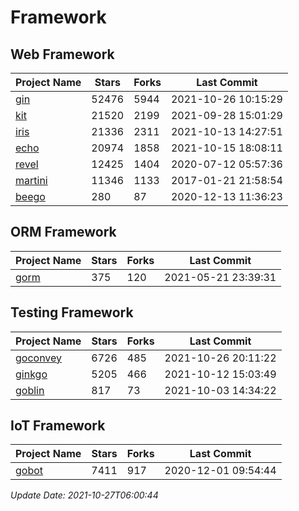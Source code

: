 # Framework

## Web Framework
| Project Name | Stars | Forks | Last Commit |
| ------------ | ----- | ----- | ----------- |
| [gin](https://github.com/gin-gonic/gin) | 52476 | 5944 | 2021-10-26 10:15:29 |
| [kit](https://github.com/go-kit/kit) | 21520 | 2199 | 2021-09-28 15:01:29 |
| [iris](https://github.com/kataras/iris) | 21336 | 2311 | 2021-10-13 14:27:51 |
| [echo](https://github.com/labstack/echo) | 20974 | 1858 | 2021-10-15 18:08:11 |
| [revel](https://github.com/revel/revel) | 12425 | 1404 | 2020-07-12 05:57:36 |
| [martini](https://github.com/go-martini/martini) | 11346 | 1133 | 2017-01-21 21:58:54 |
| [beego](https://github.com/astaxie/beego) | 280 | 87 | 2020-12-13 11:36:23 |

## ORM Framework
| Project Name | Stars | Forks | Last Commit |
| ------------ | ----- | ----- | ----------- |
| [gorm](https://github.com/jinzhu/gorm) | 375 | 120 | 2021-05-21 23:39:31 |

## Testing Framework
| Project Name | Stars | Forks | Last Commit |
| ------------ | ----- | ----- | ----------- |
| [goconvey](https://github.com/smartystreets/goconvey) | 6726 | 485 | 2021-10-26 20:11:22 |
| [ginkgo](https://github.com/onsi/ginkgo) | 5205 | 466 | 2021-10-12 15:03:49 |
| [goblin](https://github.com/franela/goblin) | 817 | 73 | 2021-10-03 14:34:22 |

## IoT Framework
| Project Name | Stars | Forks | Last Commit |
| ------------ | ----- | ----- | ----------- |
| [gobot](https://github.com/hybridgroup/gobot) | 7411 | 917 | 2020-12-01 09:54:44 |

*Update Date: 2021-10-27T06:00:44*